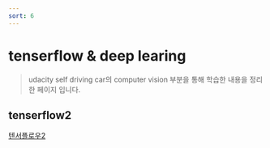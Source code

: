 ```yaml
---
sort: 6
---
```


# tenserflow & deep learing

> udacity self driving car의 computer vision 부분을 통해 학습한 내용을 정리한 페이지 입니다. 


## tenserflow2

[텐서플로우2](https://www.tensorflow.org/tutorials?hl=ko)

